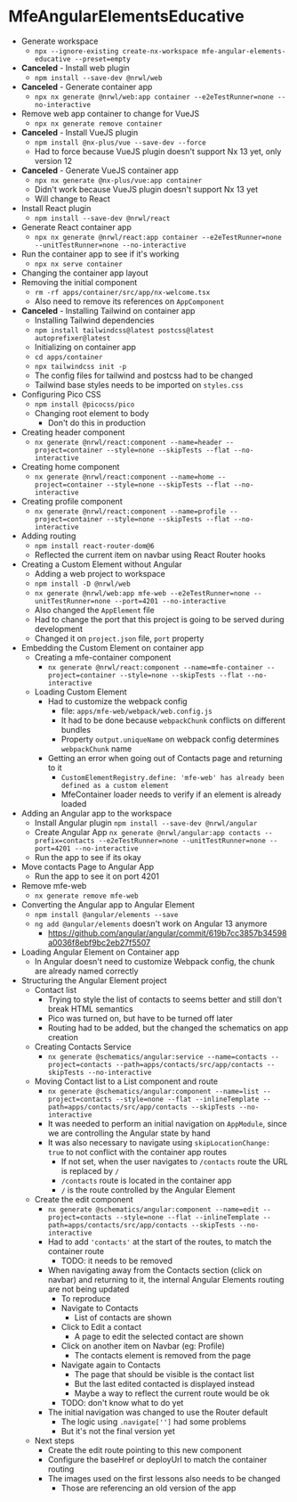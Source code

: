 # MfeAngularElementsEducative

- Generate workspace
  - `npx --ignore-existing create-nx-workspace mfe-angular-elements-educative --preset=empty`
- **Canceled** - Install web plugin
  - `npm install --save-dev @nrwl/web`
- **Canceled** - Generate container app
  - `npx nx generate @nrwl/web:app container --e2eTestRunner=none --no-interactive`
- Remove web app container to change for VueJS
  - `npx nx generate remove container`
- **Canceled** - Install VueJS plugin
  - `npm install @nx-plus/vue --save-dev --force`
  - Had to force because VueJS plugin doesn't support Nx 13 yet, only version 12
- **Canceled** - Generate VueJS container app
  - `npx nx generate @nx-plus/vue:app container`
  - Didn't work because VueJS plugin doesn't support Nx 13 yet
  - Will change to React
- Install React plugin
  - `npm install --save-dev @nrwl/react`
- Generate React container app
  - `npx nx generate @nrwl/react:app container --e2eTestRunner=none --unitTestRunner=none --no-interactive`
- Run the container app to see if it's working
  - `npx nx serve container`
- Changing the container app layout
- Removing the initial component
  - `rm -rf apps/container/src/app/nx-welcome.tsx`
  - Also need to remove its references on `AppComponent`
- **Canceled** - Installing Tailwind on container app
  - Installing Tailwind dependencies
  - `npm install tailwindcss@latest postcss@latest autoprefixer@latest`
  - Initializing on container app
  - `cd apps/container`
  - `npx tailwindcss init -p`
  - The config files for tailwind and postcss had to be changed
  - Tailwind base styles needs to be imported on `styles.css`
- Configuring Pico CSS
  - `npm install @picocss/pico`
  - Changing root element to body
    - Don't do this in production
- Creating header component
  - `nx generate @nrwl/react:component --name=header --project=container --style=none --skipTests --flat --no-interactive`
- Creating home component
  - `nx generate @nrwl/react:component --name=home --project=container --style=none --skipTests --flat --no-interactive`
- Creating profile component
  - `nx generate @nrwl/react:component --name=profile --project=container --style=none --skipTests --flat --no-interactive`
- Adding routing
  - `npm install react-router-dom@6`
  - Reflected the current item on navbar using React Router hooks
- Creating a Custom Element without Angular
  - Adding a web project to workspace
  - `npm install -D @nrwl/web`
  - `nx generate @nrwl/web:app mfe-web --e2eTestRunner=none --unitTestRunner=none --port=4201 --no-interactive`
  - Also changed the `AppElement` file
  - Had to change the port that this project is going to be served during development
  - Changed it on `project.json` file, `port` property
- Embedding the Custom Element on container app
  - Creating a mfe-container component
    - `nx generate @nrwl/react:component --name=mfe-container --project=container --style=none --skipTests --flat --no-interactive`
  - Loading Custom Element
    - Had to customize the webpack config
      - file: `apps/mfe-web/webpack/web.config.js`
      - It had to be done because `webpackChunk` conflicts on different bundles
      - Property `output.uniqueName` on webpack config determines `webpackChunk` name
    - Getting an error when going out of Contacts page and returning to it
      - `CustomElementRegistry.define: 'mfe-web' has already been defined as a custom element`
      - MfeContainer loader needs to verify if an element is already loaded
- Adding an Angular app to the workspace
  - Install Angular plugin `npm install --save-dev @nrwl/angular`
  - Create Angular App `nx generate @nrwl/angular:app contacts --prefix=contacts --e2eTestRunner=none --unitTestRunner=none --port=4201 --no-interactive`
  - Run the app to see if its okay
- Move contacts Page to Angular App
  - Run the app to see it on port 4201
- Remove mfe-web
  - `nx generate remove mfe-web`
- Converting the Angular app to Angular Element
  - `npm install @angular/elements --save`
  - `ng add @angular/elements` doesn't work on Angular 13 anymore
    - <https://github.com/angular/angular/commit/619b7cc3857b34598a0036f8ebf9bc2eb27f5507>
- Loading Angular Element on Container app
  - In Angular doesn't need to customize Webpack config, the chunk are already named correctly
- Structuring the Angular Element project
  - Contact list
    - Trying to style the list of contacts to seems better and still don't break HTML semantics
    - Pico was turned on, but have to be turned off later
    - Routing had to be added, but the changed the schematics on app creation
  - Creating Contacts Service
    - `nx generate @schematics/angular:service --name=contacts --project=contacts --path=apps/contacts/src/app/contacts --skipTests --no-interactive`
  - Moving Contact list to a List component and route
    - `nx generate @schematics/angular:component --name=list --project=contacts --style=none --flat --inlineTemplate --path=apps/contacts/src/app/contacts --skipTests --no-interactive`
    - It was needed to perform an initial navigation on `AppModule`, since we are controlling the Angular state by hand
    - It was also necessary to navigate using `skipLocationChange: true` to not conflict with the container app routes
      - If not set, when the user navigates to `/contacts` route the URL is replaced by `/`
      - `/contacts` route is located in the container app
      - `/` is the route controlled by the Angular Element
  - Create the edit component
    - `nx generate @schematics/angular:component --name=edit --project=contacts --style=none --flat --inlineTemplate --path=apps/contacts/src/app/contacts --skipTests --no-interactive`
    - Had to add `'contacts'` at the start of the routes, to match the container route
      - TODO: it needs to be removed
    - When navigating away from the Contacts section (click on navbar) and returning to it, the internal Angular Elements routing are not being updated
      - To reproduce
      - Navigate to Contacts
        - List of contacts are shown
      - Click to Edit a contact
        - A page to edit the selected contact are shown
      - Click on another item on Navbar (eg: Profile)
        - The contacts element is removed from the page
      - Navigate again to Contacts
        - The page that should be visible is the contact list
        - But the last edited contacted is displayed instead
        - Maybe a way to reflect the current route would be ok
      - TODO: don't know what to do yet
    - The initial navigation was changed to use the Router default
      - The logic using `.navigate['']` had some problems
      - But it's not the final version yet
  - Next steps
    - Create the edit route pointing to this new component
    - Configure the baseHref or deployUrl to match the container routing
    - The images used on the first lessons also needs to be changed
      - Those are referencing an old version of the app
